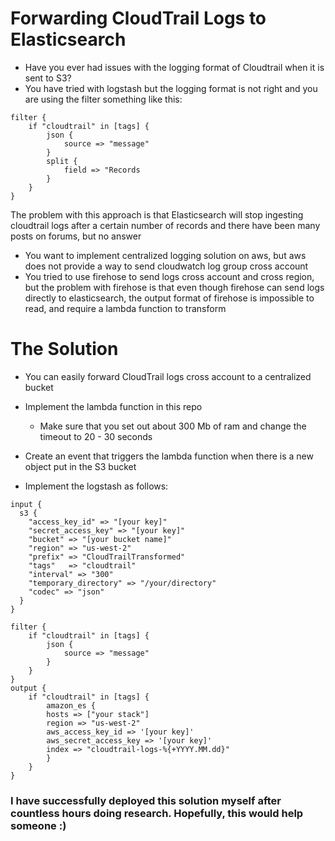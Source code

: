 # Forwarding CloudTrail Logs to Elasticsearch

* Have you ever had issues with the logging format of Cloudtrail when it is sent to S3? 
* You have tried with logstash but the logging format is not right and you are using the filter something like this:
```
filter {
    if "cloudtrail" in [tags] {
        json {
            source => "message"
        }
        split {
            field => "Records
        }
    }
}
```
The problem with this approach is that Elasticsearch will stop ingesting cloudtrail logs after a certain number of records and there have been many posts on forums, but no answer
* You want to implement centralized logging solution on aws, but aws does not provide a way to send cloudwatch log group cross account
* You tried to use firehose to send logs cross account and cross region, but the problem with firehose is that even though firehose can send logs directly to elasticsearch, the output format of firehose is impossible to read, and require a lambda function to transform

# The Solution

* You can easily forward CloudTrail logs cross account to a centralized bucket
* Implement the lambda function in this repo
    
    * Make sure that you set out about 300 Mb of ram and change the timeout to 20 - 30 seconds

* Create an event that triggers the lambda function when there is a new object put in the S3 bucket
* Implement the logstash as follows:

```
input {
  s3 {
    "access_key_id" => "[your key]"
    "secret_access_key" => "[your key]"
    "bucket" => "[your bucket name]"
    "region" => "us-west-2"
    "prefix" => "CloudTrailTransformed"
    "tags"   => "cloudtrail"
    "interval" => "300"
    "temporary_directory" => "/your/directory"
    "codec" => "json"
  }
}

filter {
    if "cloudtrail" in [tags] {
        json {
            source => "message"
        }
    }
}
output {
    if "cloudtrail" in [tags] {
        amazon_es {
        hosts => ["your stack"]
        region => "us-west-2"
        aws_access_key_id => '[your key]'
        aws_secret_access_key => '[your key]'
        index => "cloudtrail-logs-%{+YYYY.MM.dd}"
        }
    }
}
```

### I have successfully deployed this solution myself after countless hours doing research. Hopefully, this would help someone :)